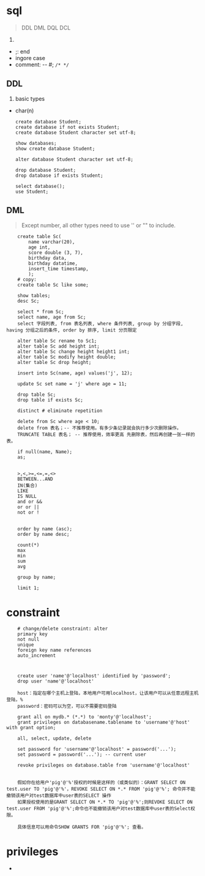 # sql

> DDL DML DQL DCL

1. 
  - ;: end
  - ingore case
  - comment: -- #; `/* */`

## DDL

1. basic types
  - char(n)

        create database Student;
        create database if not exists Student;
        create database Student character set utf-8;

        show databases;
        show create database Student;

        alter database Student character set utf-8;

        drop database Student;
        drop database if exists Student;

        select database();
        use Student;

## DML

> Except number, all other types need to use '' or "" to include.

        create table Sc(
            name varchar(20),
            age int,
            score double (3, 7),
            birthday data,
            birthday datatime,
            insert_time timestamp,
            );
        # copy:
        create table Sc like some;

        show tables;
        desc Sc;

        select * from Sc;
        select name, age from Sc;
        select 字段列表, from 表名列表, where 条件列表, group by 分组字段, having 分组之后的条件, order by 排序, limit 分页限定

        alter table Sc rename to Sc1;
        alter table Sc add height int;
        alter table Sc change height height1 int;
        alter table Sc modify height double;
        alter table Sc drop height;

        insert into Sc(name, age) values('j', 12);

        update Sc set name = 'j' where age = 11;

        drop table Sc;
        drop table if exists Sc;

        distinct # eliminate repetition

        delete from Sc where age < 10;
        delete from 表名；-- 不推荐使用。有多少条记录就会执行多少次删除操作。
        TRUNCATE TABLE 表名； -- 推荐使用，效率更高 先删除表，然后再创建一张一样的表。

        if null(name, Name);
        as;

## 

        >,<,>=,<=,=,<>
        BETWEEN...AND
        IN(集合)
        LIKE
        IS NULL
        and or &&
        or or ||
        not or !
## 

        order by name (asc);
        order by name desc;

        count(*)
        max
        min
        sum
        avg

        group by name;
        
        limit 1;

# constraint

        # change/delete constraint: alter
        primary key
        not null
        unique
        foreign key name references
        auto_increment

#

        create user 'name'@'localhost' identified by 'password'; 
        drop user 'name'@'localhost' 

        host：指定在哪个主机上登陆，本地用户可用localhost，让该用户可以从任意远程主机登陆，%
        password：密码可以为空，可以不需要密码登陆

        grant all on mydb.* (*.*) to 'monty'@'localhost';
        grant privileges on databasename.tablename to 'username'@'host' with grant option;
        
        all, select, update, delete

        set password for 'username'@'localhost' = password('...');
        set password = password('...'); -- current user

        revoke privileges on database.table from 'username'@'localhost'


        假如你在给用户'pig'@'%'授权的时候是这样的（或类似的）：GRANT SELECT ON test.user TO 'pig'@'%'，REVOKE SELECT ON *.* FROM 'pig'@'%'; 命令并不能撤销该用户对test数据库中user表的SELECT 操作
        如果授权使用的是GRANT SELECT ON *.* TO 'pig'@'%';则REVOKE SELECT ON test.user FROM 'pig'@'%';命令也不能撤销该用户对test数据库中user表的Select权限。

        具体信息可以用命令SHOW GRANTS FOR 'pig'@'%'; 查看。


# privileges

- 
